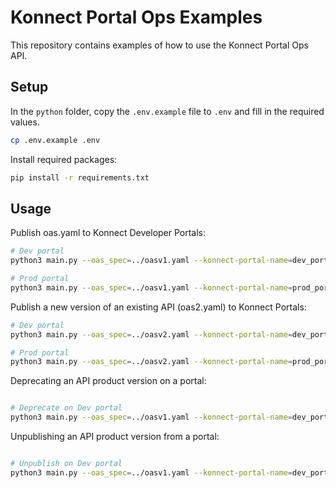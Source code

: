 # Konnect Portal Ops Examples

This repository contains examples of how to use the Konnect Portal Ops API.

## Setup

In the `python` folder, copy the `.env.example` file to `.env` and fill in the required values.

```bash
cp .env.example .env
```

Install required packages:

```bash
pip install -r requirements.txt
```

## Usage

Publish oas.yaml to Konnect Developer Portals:

```bash
# Dev portal
python3 main.py --oas_spec=../oasv1.yaml --konnect-portal-name=dev_portal

# Prod portal
python3 main.py --oas_spec=../oasv1.yaml --konnect-portal-name=prod_portal
```

Publish a new version of an existing API (oas2.yaml) to Konnect Portals:

```bash
# Dev portal
python3 main.py --oas_spec=../oasv2.yaml --konnect-portal-name=dev_portal

# Prod portal
python3 main.py --oas_spec=../oasv2.yaml --konnect-portal-name=prod_portal
```

Deprecating an API product version on a portal:

```bash

# Deprecate on Dev portal
python3 main.py --oas_spec=../oasv1.yaml --konnect-portal-name=dev_portal --deprecate
```

Unpublishing an API product version from a portal:

```bash

# Unpublish on Dev portal
python3 main.py --oas_spec=../oasv1.yaml --konnect-portal-name=dev_portal --unpublish
```
